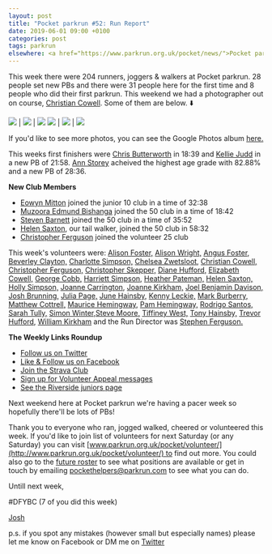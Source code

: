 ```yaml
---
layout: post
title: "Pocket parkrun #52: Run Report"
date: 2019-06-01 09:00 +0100
categories: post
tags: parkrun
elsewhere: <a href="https://www.parkrun.org.uk/pocket/news/">Pocket parkrun</a>
---
```


This week there were 204 runners, joggers & walkers at Pocket parkrun. 28 people set new PBs and there were 31 people here for the first time and 8 people who did their first parkrun. This weekend we had a photographer out on course, [Christian Cowell](http://www.parkrun.org.uk/results/athleteresultshistory/?athleteNumber=5190012). Some of them are below. ⬇️

![](https://joshsblogaboutstuff.files.wordpress.com/2019/08/front-runners-1.jpg) | ![](https://joshsblogaboutstuff.files.wordpress.com/2019/08/20190601-01.jpg) | ![](https://joshsblogaboutstuff.files.wordpress.com/2019/08/20190601-02.jpg)
![](https://joshsblogaboutstuff.files.wordpress.com/2019/08/20190601-03.jpg) | ![](https://joshsblogaboutstuff.files.wordpress.com/2019/08/20190601-04.jpg) | ![](https://joshsblogaboutstuff.files.wordpress.com/2019/08/20190601-05.jpg)

If you'd like to see more photos, you can see the Google Photos album [here.](https://photos.app.goo.gl/7qBjJD57G9n5Zvfg6)

This weeks first finishers were [Chris Butterworth](https://www.parkrun.org.uk/pocket/results/latestresults/athletehistory?athleteNumber=287219) in 18:39 and [Kellie Judd](https://www.parkrun.org.uk/pocket/results/latestresults/athletehistory?athleteNumber=5634827) in a new PB of 21:58. [Ann Storey](https://www.parkrun.org.uk/pocket/results/latestresults/athletehistory?athleteNumber=3408341) acheived the highest age grade with 82.88% and a new PB of 28:36.

**New Club Members**

*   [](https://images.parkrun.com/blogs.dir/1667/files/2019/02/10_club_mini-e1550337085201.jpg)[Eowyn Mitton](https://www.parkrun.org.uk/pocket/results/latestresults/athletehistory?athleteNumber=4835991) joined the junior 10 club in a time of 32:38
*   [](https://images.parkrun.com/blogs.dir/1667/files/2019/02/50_club_mini-e1550336989477.jpg)[Muzoora Edmund Bishanga](https://www.parkrun.org.uk/pocket/results/latestresults/athletehistory?athleteNumber=171959) joined the 50 club in a time of 18:42
*   [](https://images.parkrun.com/blogs.dir/1667/files/2019/02/50_club_mini-e1550336989477.jpg)[Steven Barnett](https://www.parkrun.org.uk/pocket/results/latestresults/athletehistory?athleteNumber=4179392) joined the 50 club in a time of 35:52
*   [](https://images.parkrun.com/blogs.dir/1667/files/2019/02/50_club_mini-e1550336989477.jpg)[Helen Saxton](https://www.parkrun.org.uk/pocket/results/latestresults/athletehistory?athleteNumber=831489), our tail walker, joined the 50 club in 58:32
*   [](https://images.parkrun.com/blogs.dir/1667/files/2019/02/25_club_mini-e1550337100687.jpg)[Christopher Ferguson](http://www.parkrun.org.uk/results/athleteresultshistory/?athleteNumber=311483) joined the volunteer 25 club

This week's volunteers were: [Alison Foster,](https://www.parkrun.org.uk/results/athleteresultshistory/?athleteNumber=3830888) [Alison Wright,](http://www.parkrun.org.uk/results/athleteresultshistory/?athleteNumber=4634189) [Angus Foster,](https://www.parkrun.org.uk/results/athleteresultshistory/?athleteNumber=4280588) [Beverley Clayton,](https://www.parkrun.org.uk/results/athleteresultshistory/?athleteNumber=2476971) [Charlotte Simpson,](http://www.parkrun.org.uk/results/athleteresultshistory/?athleteNumber=2079756) [Chelsea Zwetsloot,](http://www.parkrun.org.uk/results/athleteresultshistory/?athleteNumber=2107075) [Christian Cowell,](http://www.parkrun.org.uk/results/athleteresultshistory/?athleteNumber=5190012) [Christopher Ferguson,](http://www.parkrun.org.uk/results/athleteresultshistory/?athleteNumber=311483) [Christopher Skepper,](http://www.parkrun.org.uk/results/athleteresultshistory/?athleteNumber=3655506) [Diane Hufford,](http://www.parkrun.org.uk/results/athleteresultshistory/?athleteNumber=340498) [Elizabeth Cowell,](http://www.parkrun.org.uk/results/athleteresultshistory/?athleteNumber=5095759) [George Cobb,](https://www.parkrun.org.uk/results/athleteresultshistory/?athleteNumber=343024) [Harriett Simpson,](http://www.parkrun.org.uk/results/athleteresultshistory/?athleteNumber=3165292) [Heather Pateman,](http://www.parkrun.org.uk/athleteresultshistory?athleteNumber=2256823) [Helen Saxton,](http://www.parkrun.org.uk/results/athleteresultshistory/?athleteNumber=831489) [Holly Simpson,](http://www.parkrun.org.uk/results/athleteresultshistory/?athleteNumber=4383661) [Joanne Carrington,](http://www.parkrun.org.uk/results/athleteresultshistory/?athleteNumber=181580) [Joanne Kirkham,](http://www.parkrun.org.uk/results/athleteresultshistory/?athleteNumber=4936439) [Joel Benjamin Davison,](https://www.parkrun.org.uk/results/athleteresultshistory/?athleteNumber=190578) [Josh Brunning,](http://www.parkrun.org.uk/results/athleteresultshistory/?athleteNumber=4196740) [Julia Page,](http://www.parkrun.org.uk/results/athleteresultshistory/?athleteNumber=508834) [June Hainsby,](http://www.parkrun.org.uk/results/athleteresultshistory/?athleteNumber=4756215) [Kenny Leckie,](http://www.parkrun.org.uk/results/athleteresultshistory/?athleteNumber=4073128) [Mark Burberry,](http://www.parkrun.org.uk/results/athleteresultshistory/?athleteNumber=3744528) [Matthew Cottrell,](https://www.parkrun.org.uk/athleteresultshistory?athleteNumber=1165737) [Maurice Hemingway,](https://www.parkrun.org.uk/results/athleteresultshistory/?athleteNumber=73075) [Pam Hemingway,](http://www.parkrun.org.uk/results/athleteresultshistory/?athleteNumber=73180) [Rodrigo Santos,](https://www.parkrun.org.uk/results/athleteresultshistory/?athleteNumber=1419414) [Sarah Tully,](http://www.parkrun.org.uk/results/athleteresultshistory/?athleteNumber=4909207) [Simon Winter,](http://www.parkrun.org.uk/results/athleteresultshistory/?athleteNumber=628408)[Steve Moore,](http://www.parkrun.org.uk/results/athleteresultshistory/?athleteNumber=1771782) [Tiffiney West,](https://www.parkrun.org.uk/results/athleteresultshistory/?athleteNumber=5256344) [Tony Hainsby,](http://www.parkrun.org.uk/athleteresultshistory?athleteNumber=249147) [Trevor Hufford,](http://www.parkrun.org.uk/results/athleteresultshistory/?athleteNumber=339748) [William Kirkham](http://www.parkrun.org.uk/results/athleteresultshistory/?athleteNumber=4936459) and the Run Director was [Stephen Ferguson](http://www.parkrun.org.uk/results/athleteresultshistory/?athleteNumber=190582)[.](http://www.parkrun.org.uk/results/athleteresultshistory/?athleteNumber=4936459)  

**The Weekly Links Roundup**

*   [Follow us on Twitter](https://twitter.com/pocketparkrun)
*   [Like & Follow us on Facebook](https://www.facebook.com/pocketparkrun/)
*   [Join the Strava Club](https://www.strava.com/clubs/pocketparkrun)
*   [Sign up for Volunteer Appeal messages](https://www.parkrun.com/runner/opt-ins/?Country=UK)
*   [See the Riverside juniors page](https://www.parkrun.org.uk/riversidestneots-juniors/)

Next weekend here at Pocket parkrun we're having a pacer week so hopefully there'll be lots of PBs!

Thank you to everyone who ran, jogged walked, cheered or volunteered this week. If you'd like to join list of volunteers for next Saturday (or any Saturday) you can visit [www.parkrun.org.uk/pocket/volunteer/](http://www.parkrun.org.uk/pocket/volunteer/) to find out more. You could also go to the [future roster](http://www.parkrun.org.uk/pocket/futureroster/) to see what positions are available or get in touch by emailing [pockethelpers@parkrun.com](mailto:pockethelpers@parkrun.com) to see what you can do.

Untill next week,

#DFYBC (7 of you did this week)

[Josh](http://www.parkrun.org.uk/results/athleteresultshistory/?athleteNumber=4196740)

p.s. if you spot any mistakes (however small but especially names) please let me know on Facebook or DM me on [Twitter](https://twitter.com/_Josh_justJosh)